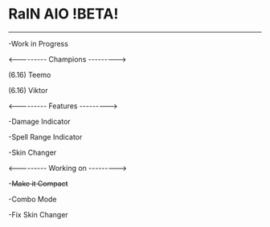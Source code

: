 # RaIN AIO !BETA!
___
-Work in Progress

<---------
Champions
--------->

(6.16) Teemo

(6.16) Viktor

<---------
Features
--------->

-Damage Indicator

-Spell Range Indicator

-Skin Changer

<---------
Working on
--------->

-~~Make it Compact~~

-Combo Mode

-Fix Skin Changer

